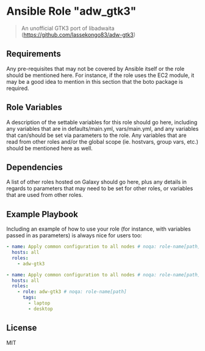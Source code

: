 # Ansible Role "adw_gtk3"

> An unofficial GTK3 port of libadwaita (https://github.com/lassekongo83/adw-gtk3)

## Requirements

Any pre-requisites that may not be covered by Ansible itself or the role should be mentioned here. For instance, if the
role uses the EC2 module, it may be a good idea to mention in this section that the boto package is required.

## Role Variables

A description of the settable variables for this role should go here, including any variables that are in
defaults/main.yml, vars/main.yml, and any variables that can/should be set via parameters to the role. Any variables
that are read from other roles and/or the global scope (ie. hostvars, group vars, etc.) should be mentioned here as
well.

## Dependencies

A list of other roles hosted on Galaxy should go here, plus any details in regards to parameters that may need to be set
for other roles, or variables that are used from other roles.

## Example Playbook

Including an example of how to use your role (for instance, with variables passed in as parameters) is always nice for
users too:

```yaml
- name: Apply common configuration to all nodes # noqa: role-name[path]
  hosts: all
  roles:
    - adw-gtk3
```

```yaml
- name: Apply common configuration to all nodes # noqa: role-name[path]
  hosts: all
  roles:
    - role: adw-gtk3 # noqa: role-name[path]
      tags:
        - laptop
        - desktop
```

## License

MIT
